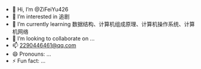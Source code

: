 - 👋 Hi, I’m @ZiFeiYu426
- 👀 I’m interested in 追剧
- 🌱 I’m currently learning 数据结构、计算机组成原理、计算机操作系统、计算机网络
- 💞️ I’m looking to collaborate on ...
- 📫 2290446461@qq.com
- 😄 Pronouns: ...
- ⚡ Fun fact: ...

<!---
ZiFeiYu426/ZiFeiYu426 is a ✨ special ✨ repository because its `README.md` (this file) appears on your GitHub profile.
You can click the Preview link to take a look at your changes.
--->
